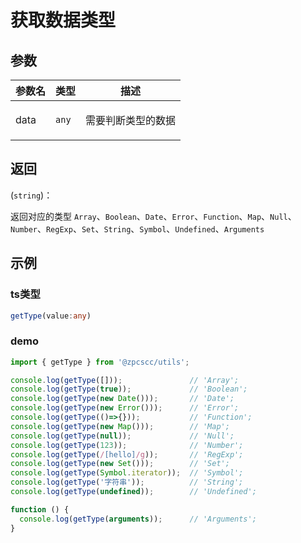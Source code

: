 # 获取数据类型

## 参数

| 参数名 | 类型             | 描述                      |
| ------ | ---------------- | ------------------------- |
| data   | <code>any</code> | <p>需要判断类型的数据</p> |

## 返回

(<code>string</code>)：<p>返回对应的类型 <code>Array</code>、<code>Boolean</code>、<code>Date</code>、<code>Error</code>、<code>Function</code>、<code>Map</code>、<code>Null</code>、<code>Number</code>、<code>RegExp</code>、<code>Set</code>、<code>String</code>、<code>Symbol</code>、<code>Undefined</code>、<code>Arguments</code></p>

## 示例

### ts类型

```typescript
getType(value:any)
```

### demo

```typescript
import { getType } from '@zpcscc/utils';

console.log(getType([]));               // 'Array';
console.log(getType(true));             // 'Boolean';
console.log(getType(new Date()));       // 'Date';
console.log(getType(new Error()));      // 'Error';
console.log(getType(()=>{}));           // 'Function';
console.log(getType(new Map()));        // 'Map';
console.log(getType(null));             // 'Null';
console.log(getType(123));              // 'Number';
console.log(getType(/[hello]/g));       // 'RegExp';
console.log(getType(new Set()));        // 'Set';
console.log(getType(Symbol.iterator));  // 'Symbol';
console.log(getType('字符串'));          // 'String';
console.log(getType(undefined));        // 'Undefined';

function () {
  console.log(getType(arguments));      // 'Arguments';
}
```
